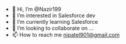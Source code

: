 - 👋 Hi, I’m @Nazir199
- 👀 I’m interested in Salesforce dev
- 🌱 I’m currently learning Salesforce 
- 💞️ I’m looking to collaborate on ...
- 📫 How to reach me nipatel901@gmail.com

<!---
Nazir199/Nazir199 is a ✨ special ✨ repository because its `README.md` (this file) appears on your GitHub profile.
You can click the Preview link to take a look at your changes.
--->
